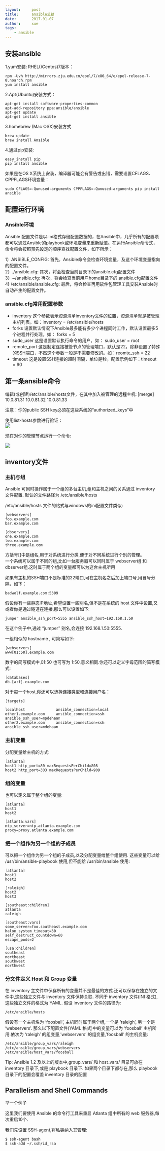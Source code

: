 ```yaml
---
layout:     post
title:      ansible总结
date:       2017-01-07
author:     xue
tags:
    - ansible
---
```


## 安装ansible

1.yum安装:
RHEL()Centos)7版本：

```
rpm -Uvh http://mirrors.zju.edu.cn/epel/7/x86_64/e/epel-release-7-8.noarch.rpm
yum install ansible
```
2.Apt(Ubuntu)安装方式：

```
apt-get install software-properties-common
apt-add-repository ppa:ansible/ansible
apt-get update
apt-get install ansible
```

3.homebrew (Mac OSX)安装方式

```
brew update
brew install Ansible
```

4.通过pip安装:

```
easy_install pip
pip install ansible
```
如果是在OS X系统上安装，编译器可能会有警告或出错，需要设置CFLAGS、CPPFLAGS环境变量：

```
sudo CFLAGS=-Qunused-arguments CPPFLAGS=-Qunused-arguments pip install ansible
```

##  配置运行环境

### Ansible环境
Ansible 配置文件是以.ini格式存储配置数据的，在Ansible中，几乎所有的配置项都可以通过Ansible的playbook或环境变量来重新赋值。在运行Ansible命令式，命令将会按照预先设定的顺序查找配置文件，如下所示：

1）ANSIBLE_CONFIG: 首先，Ansible命令会检查环境变量，及这个环境变量指向的配置文件。  
2）./ansible.cfg: 其次，将会检查当前目录下的ansible.cfg配置文件  
3）~/ansible.cfg: 再次，将会检查当前用户home目录下的.ansible.cfg配置文件  
4) /etc/ansible/ansible.cfg: 最后，将会检查再用软件包管理工具安装Ansible时自动产生的配置文件。

### ansible.cfg常用配置参数

* inventory  这个参数表示资源清单inventory文件的位置，资源清单就是被管理主机列表。如：inventory = /etc/ansible/hosts
* forks  设置默认情况下Ansible最多能有多少个进程同时工作，默认设置最多5个进程并行处理。如： forks = 5
* sudo_user  这是设置默认执行命令的用户，如： sudo_user = root
* remote_port  这是制定连接被管节点的管理端口，默认是22。除非设置了特殊的SSH端口，不然这个参数一般是不需要修改的。如：reomte_ssh = 22
* timeout  这是设置SSH连接的超时间隔，单位是秒。配置示例如下：timeout = 60


## 第一条ansible命令

编辑(或创建)/etc/ansible/hosts文件，在其中加入被管理的远程主机:
[merge]
10.0.81.31
10.0.81.32
10.0.81.33

注意：你的public SSH key必须在这些系统的“authorized_keys”中

使用list-hosts参数进行验证：  
![](/img/ansible/ansible-list-hosts.png)

现在对你的管理节点运行一个命令:

![](/img/ansible/ansible-first-command.png)

## inventory文件

### 主机与组
Ansible 可同时操作属于一个组的多台主机,组和主机之间的关系通过 inventory 文件配置. 默认的文件路径为 /etc/ansible/hosts

/etc/ansible/hosts 文件的格式与windows的ini配置文件类似:
 
```
[webservers]
foo.example.com
bar.example.com

[dbservers]
one.example.com
two.example.com
three.example.com
```

方括号[]中是组名,用于对系统进行分类,便于对不同系统进行个别的管理。  
一个系统可以属于不同的组,比如一台服务器可以同时属于 webserver组 和 dbserver组.这时属于两个组的变量都可以为这台主机所用

如果有主机的SSH端口不是标准的22端口,可在主机名之后加上端口号,用冒号分隔，如下：

```
badwolf.example.com:5309
```

假设你有一些静态IP地址,希望设置一些别名,但不是在系统的 host 文件中设置,又或者你是通过隧道在连接,那么可以设置如下:

```
jumper ansible_ssh_port=5555 ansible_ssh_host=192.168.1.50
```
在这个例子中,通过 “jumper” 别名,会连接 192.168.1.50:5555.

一组相似的 hostname , 可简写如下:

```
[webservers]
www[01:50].example.com
```
数字的简写模式中,01:50 也可写为 1:50,意义相同.你还可以定义字母范围的简写模式:

```
[databases]
db-[a:f].example.com
```
对于每一个host,你还可以选择连接类型和连接用户名：

```
[targets]

localhost              ansible_connection=local
other1.example.com     ansible_connection=ssh        ansible_ssh_user=mpdehaan
other2.example.com     ansible_connection=ssh        ansible_ssh_user=mdehaan    
```
### 主机变量
分配变量给主机的方式:

```
[atlanta]
host1 http_port=80 maxRequestsPerChild=808
host2 http_port=303 maxRequestsPerChild=909
```
### 组的变量
也可以定义属于整个组的变量:

```
[atlanta]
host1
host2

[atlanta:vars]
ntp_server=ntp.atlanta.example.com
proxy=proxy.atlanta.example.com
```
### 把一个组作为另一个组的子成员
可以把一个组作为另一个组的子成员,以及分配变量给整个组使用. 这些变量可以给 /usr/bin/ansible-playbook 使用,但不能给 /usr/bin/ansible 使用:

```
[atlanta]
host1
host2

[raleigh]
host2
host3

[southeast:children]
atlanta
raleigh

[southeast:vars]
some_server=foo.southeast.example.com
halon_system_timeout=30
self_destruct_countdown=60
escape_pods=2

[usa:children]
southeast
northeast
southwest
northwest
```

### 分文件定义 Host 和 Group 变量
在 inventory 主文件中保存所有的变量并不是最佳的方式.还可以保存在独立的文件中,这些独立文件与 inventory 文件保持关联. 不同于 inventory 文件(INI 格式),这些独立文件的格式为 YAML.
假设 inventory 文件的路径为:

```
/etc/ansible/hosts
```

假设有一个主机名为 ‘foosball’, 主机同时属于两个组,一个是 ‘raleigh’, 另一个是 ‘webservers’. 那么以下配置文件(YAML 格式)中的变量可以为 ‘foosball’ 主机所用.依次为 ‘raleigh’ 的组变量,’webservers’ 的组变量,’foosball’ 的主机变量:

```
/etc/ansible/group_vars/raleigh
/etc/ansible/group_vars/webservers
/etc/ansible/host_vars/foosball
```

Tip: Ansible 1.2 及以上的版本中,group_vars/ 和 host_vars/ 目录可放在 inventory 目录下,或是 playbook 目录下. 如果两个目录下都存在,那么 playbook 目录下的配置会覆盖 inventory 目录的配置

## Parallelism and Shell Commands
举一个例子

这里我们要使用 Ansible 的命令行工具来重启 Atlanta 组中所有的 web 服务器,每次重启10个.

我们先设置 SSH-agent,将私钥纳入其管理:

```
$ ssh-agent bash
$ ssh-add ~/.ssh/id_rsa
```